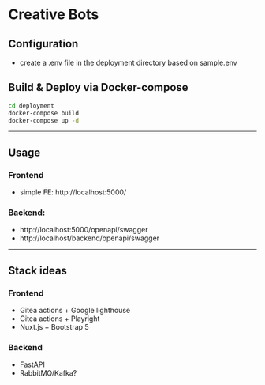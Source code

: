 # Creative Bots


## Configuration
* create a .env file in the deployment directory based on sample.env


## Build & Deploy via Docker-compose

```bash
cd deployment
docker-compose build
docker-compose up -d
```

----

## Usage

### Frontend
* simple FE: http://localhost:5000/

### Backend:
* http://localhost:5000/openapi/swagger
* http://localhost/backend/openapi/swagger


----

## Stack ideas

### Frontend
* Gitea actions + Google lighthouse
* Gitea actions + Playright
* Nuxt.js + Bootstrap 5

### Backend
* FastAPI
* RabbitMQ/Kafka?





